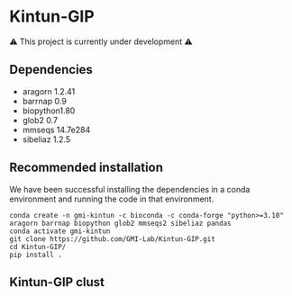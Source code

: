 # Kintun-GIP
:warning: This project is currently under development :warning:

## Dependencies
- aragorn 1.2.41
- barrnap 0.9
- biopython1.80
- glob2 0.7
- mmseqs 14.7e284
- sibeliaz 1.2.5

## Recommended installation 
We have been successful installing the dependencies in a conda environment and running the code in that environment.
```
conda create -n gmi-kintun -c bioconda -c conda-forge "python>=3.10" aragorn barrnap biopython glob2 mmseqs2 sibeliaz pandas
conda activate gmi-kintun
git clone https://github.com/GMI-Lab/Kintun-GIP.git
cd Kintun-GIP/
pip install .
```

## Kintun-GIP clust
